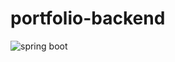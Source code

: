 # portfolio-backend

![spring boot](https://user-images.githubusercontent.com/96797843/180673067-0d1ca2f6-9065-4436-b234-3d3b38acee68.png)
